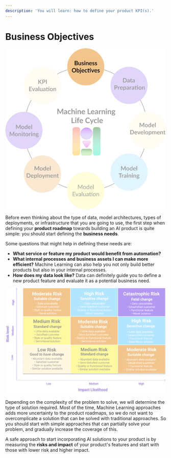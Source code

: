 ```yaml
---
description: 'You will learn: how to define your product KPI(s).'
---
```


# Business Objectives

![](../.gitbook/assets/business-objectives.png)

Before even thinking about the type of data, model architectures, types of deployments, or infrastructure that you are going to use, the first step when defining your **product roadmap** towards building an AI product is quite simple: you should start defining the **business needs**.

Some questions that might help in defining these needs are:

* **What service or feature my product would benefit from automation?**
* **What internal processes and business assets I can make more efficient?** Machine Learning can also help you not only build better products but also in your internal processes.
* **How does my data look like?** Data can definitely guide you to define a new product feature and evaluate it as a potential business need.

![](../.gitbook/assets/risk-table.png)

Depending on the complexity of the problem to solve, we will determine the type of solution required. Most of the time, Machine Learning approaches adds more uncertainty to the product roadmaps, so we do not want to overcomplicate a solution that can be solved with traditional approaches. So you should start with simple approaches that can partially solve your problem, and gradually increase the coverage of this.

A safe approach to start incorporating AI solutions to your product is by measuring the **risks and impact** of your product's features and start with those with lower risk and higher impact.

